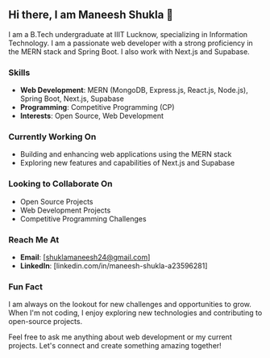 ## Hi there, I am Maneesh Shukla 👋

I am a B.Tech undergraduate at IIIT Lucknow, specializing in Information Technology. I am a passionate web developer with a strong proficiency in the MERN stack and Spring Boot. I also work with Next.js and Supabase.

### Skills
- **Web Development**: MERN (MongoDB, Express.js, React.js, Node.js), Spring Boot, Next.js, Supabase
- **Programming**: Competitive Programming (CP)
- **Interests**: Open Source, Web Development

### Currently Working On
- Building and enhancing web applications using the MERN stack
- Exploring new features and capabilities of Next.js and Supabase

### Looking to Collaborate On
- Open Source Projects
- Web Development Projects
- Competitive Programming Challenges

### Reach Me At
- **Email**: [shuklamaneesh24@gmail.com]
- **LinkedIn**: [linkedin.com/in/maneesh-shukla-a23596281]

### Fun Fact
I am always on the lookout for new challenges and opportunities to grow. When I'm not coding, I enjoy exploring new technologies and contributing to open-source projects.

Feel free to ask me anything about web development or my current projects. Let's connect and create something amazing together!
